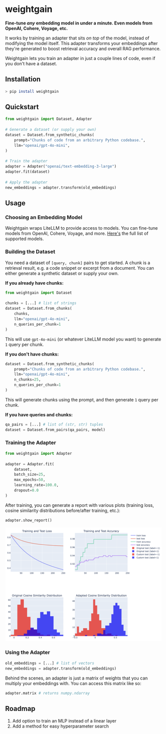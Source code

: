 # weightgain

**Fine-tune _any_ embedding model in under a minute. Even models from OpenAI, Cohere, Voyage, etc.**

It works by training an adapter that sits _on top_ of the model, instead of modifying the model itself. This adapter transforms your embeddings after they're generated to boost retrieval accuracy and overall RAG performance.

Weightgain lets you train an adapter in just a couple lines of code, even if you don't have a dataset.

## Installation

```bash
> pip install weightgain
```

## Quickstart

```python
from weightgain import Dataset, Adapter

# Generate a dataset (or supply your own)
dataset = Dataset.from_synthetic_chunks(
    prompt="Chunks of code from an arbitrary Python codebase.",
    llm="openai/gpt-4o-mini",
)

# Train the adapter
adapter = Adapter("openai/text-embedding-3-large")
adapter.fit(dataset)

# Apply the adapter
new_embeddings = adapter.transform(old_embeddings)
```

## Usage

### Choosing an Embedding Model

Weightgain wraps LiteLLM to provide access to models. You can fine-tune models from OpenAI, Cohere, Voyage, and more. [Here's](https://docs.litellm.ai/docs/embedding/supported_embedding) the full list of supported models.

<!--TODO: You can also define your own-->

### Building the Dataset

You need a dataset of `[query, chunk]` pairs to get started. A chunk is a retrieval result, e.g. a code snippet or excerpt from a document. You can either generate a synthetic dataset or supply your own.

**If you already have chunks:**

```python
from weightgain import Dataset

chunks = [...] # list of strings
dataset = Dataset.from_chunks(
    chunks,
    llm="openai/gpt-4o-mini",
    n_queries_per_chunk=1
)
```

This will use `gpt-4o-mini` (or whatever LiteLLM model you want) to generate `1` query per chunk.

**If you don't have chunks:**

```python
dataset = Dataset.from_synthetic_chunks(
    prompt="Chunks of code from an arbitrary Python codebase.",
    llm="openai/gpt-4o-mini",
    n_chunks=25,
    n_queries_per_chunk=1
)
```

This will generate chunks using the prompt, and then generate `1` query per chunk.

**If you have queries and chunks:**

```python
qa_pairs = [...] # list of (str, str) tuples
dataset = Dataset.from_pairs(qa_pairs, model)
```

### Training the Adapter

```python
from weightgain import Adapter

adapter = Adapter.fit(
    dataset,
    batch_size=25,
    max_epochs=50,
    learning_rate=100.0,
    dropout=0.0
)
```

After training, you can generate a report with various plots (training loss, cosine similarity distributions before/after training, etc.):

```python
adapter.show_report()
```

![Example report](./report.png)

### Using the Adapter

```python
old_embeddings = [...] # list of vectors
new_embeddings = adapter.transform(old_embeddings)
```

Behind the scenes, an adapter is just a matrix of weights that you can multiply your embeddings with. You can access this matrix like so:

```python
adapter.matrix # returns numpy.ndarray
```

## Roadmap

1. Add option to train an MLP instead of a linear layer
2. Add a method for easy hyperparameter search
